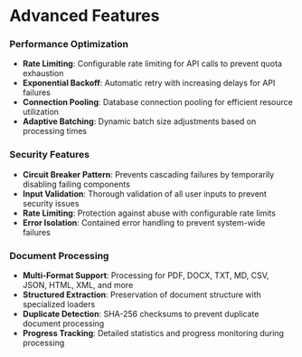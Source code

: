 # Advanced Features

### Performance Optimization
- **Rate Limiting**: Configurable rate limiting for API calls to prevent quota exhaustion
- **Exponential Backoff**: Automatic retry with increasing delays for API failures
- **Connection Pooling**: Database connection pooling for efficient resource utilization
- **Adaptive Batching**: Dynamic batch size adjustments based on processing times

### Security Features
- **Circuit Breaker Pattern**: Prevents cascading failures by temporarily disabling failing components
- **Input Validation**: Thorough validation of all user inputs to prevent security issues
- **Rate Limiting**: Protection against abuse with configurable rate limits
- **Error Isolation**: Contained error handling to prevent system-wide failures

### Document Processing
- **Multi-Format Support**: Processing for PDF, DOCX, TXT, MD, CSV, JSON, HTML, XML, and more
- **Structured Extraction**: Preservation of document structure with specialized loaders
- **Duplicate Detection**: SHA-256 checksums to prevent duplicate document processing
- **Progress Tracking**: Detailed statistics and progress monitoring during processing 